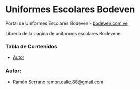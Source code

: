 Uniformes Escolares Bodeven
=========

Portal de Uniformes Escolares Bodeven - [bodeven.com.ve](http://bodeven.com.ve)

Librería de la página de uniformes escolares Bodevene

### Tabla de Contenidos
- [Autor](#autor)

### <a name='autor'></a> **Autor:**

- Ramón Serrano <ramon.calle.88@gmail.com>
